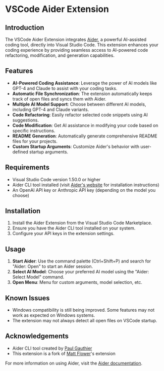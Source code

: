 # VSCode Aider Extension

## Introduction

The VSCode Aider Extension integrates [Aider](https://aider.chat), a powerful AI-assisted coding tool, directly into Visual Studio Code. This extension enhances your coding experience by providing seamless access to AI-powered code refactoring, modification, and generation capabilities.

## Features

- **AI-Powered Coding Assistance**: Leverage the power of AI models like GPT-4 and Claude to assist with your coding tasks.
- **Automatic File Synchronization**: The extension automatically keeps track of open files and syncs them with Aider.
- **Multiple AI Model Support**: Choose between different AI models, including GPT-4 and Claude variants.
- **Code Refactoring**: Easily refactor selected code snippets using AI suggestions.
- **Code Modification**: Get AI assistance in modifying your code based on specific instructions.
- **README Generation**: Automatically generate comprehensive README files for your projects.
- **Custom Startup Arguments**: Customize Aider's behavior with user-defined startup arguments.

## Requirements

- Visual Studio Code version 1.50.0 or higher
- Aider CLI tool installed (visit [Aider's website](https://aider.chat) for installation instructions)
- An OpenAI API key or Anthropic API key (depending on the model you choose)

## Installation

1. Install the Aider Extension from the Visual Studio Code Marketplace.
2. Ensure you have the Aider CLI tool installed on your system.
3. Configure your API keys in the extension settings.

## Usage

1. **Start Aider**: Use the command palette (Ctrl+Shift+P) and search for "Aider: Open" to start an Aider session.
2. **Select AI Model**: Choose your preferred AI model using the "Aider: Select Model" command.
3. **Open Menu**: Menu for custom arguments, model selection, etc.

## Known Issues

- Windows compatibility is still being improved. Some features may not work as expected on Windows systems.
- The extension may not always detect all open files on VSCode startup.

## Acknowledgements

- Aider CLI tool created by [Paul Gauthier](https://github.com/paul-gauthier)
- This extension is a fork of [Matt Flower](https://github.com/mattflower)'s extension

For more information on using Aider, visit the [Aider documentation](https://aider.chat/docs/).
